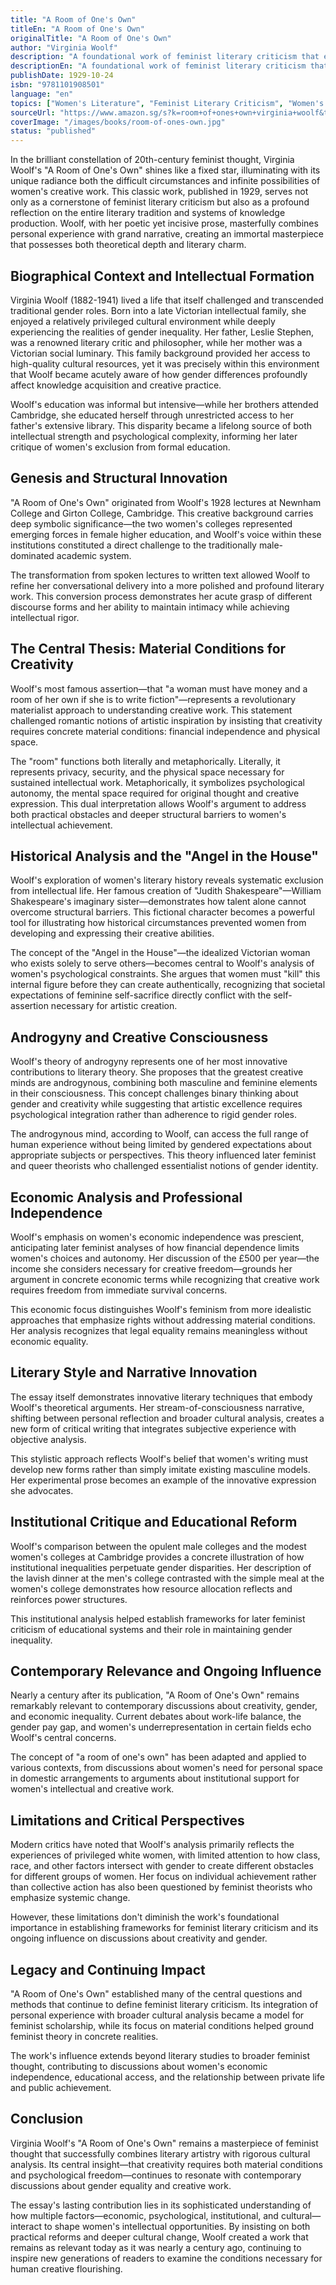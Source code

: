 ```yaml
---
title: "A Room of One's Own"
titleEn: "A Room of One's Own"
originalTitle: "A Room of One's Own"
author: "Virginia Woolf"
description: "A foundational work of feminist literary criticism that explores the material and psychological conditions necessary for women's creative work with poetic and incisive insight, proposing influential theories of women's writing."
descriptionEn: "A foundational work of feminist literary criticism that explores the material and psychological conditions necessary for women's creative work with poetic and incisive insight, proposing influential theories of women's writing."
publishDate: 1929-10-24
isbn: "9781101908501"
language: "en"
topics: ["Women's Literature", "Feminist Literary Criticism", "Women's Writing", "Economic Empowerment"]
sourceUrl: "https://www.amazon.sg/s?k=room+of+ones+own+virginia+woolf&tag=inkrupt-22"
coverImage: "/images/books/room-of-ones-own.jpg"
status: "published"
---
```


In the brilliant constellation of 20th-century feminist thought, Virginia Woolf's "A Room of One's Own" shines like a fixed star, illuminating with its unique radiance both the difficult circumstances and infinite possibilities of women's creative work. This classic work, published in 1929, serves not only as a cornerstone of feminist literary criticism but also as a profound reflection on the entire literary tradition and systems of knowledge production. Woolf, with her poetic yet incisive prose, masterfully combines personal experience with grand narrative, creating an immortal masterpiece that possesses both theoretical depth and literary charm.

## Biographical Context and Intellectual Formation

Virginia Woolf (1882-1941) lived a life that itself challenged and transcended traditional gender roles. Born into a late Victorian intellectual family, she enjoyed a relatively privileged cultural environment while deeply experiencing the realities of gender inequality. Her father, Leslie Stephen, was a renowned literary critic and philosopher, while her mother was a Victorian social luminary. This family background provided her access to high-quality cultural resources, yet it was precisely within this environment that Woolf became acutely aware of how gender differences profoundly affect knowledge acquisition and creative practice.

Woolf's education was informal but intensive—while her brothers attended Cambridge, she educated herself through unrestricted access to her father's extensive library. This disparity became a lifelong source of both intellectual strength and psychological complexity, informing her later critique of women's exclusion from formal education.

## Genesis and Structural Innovation

"A Room of One's Own" originated from Woolf's 1928 lectures at Newnham College and Girton College, Cambridge. This creative background carries deep symbolic significance—the two women's colleges represented emerging forces in female higher education, and Woolf's voice within these institutions constituted a direct challenge to the traditionally male-dominated academic system.

The transformation from spoken lectures to written text allowed Woolf to refine her conversational delivery into a more polished and profound literary work. This conversion process demonstrates her acute grasp of different discourse forms and her ability to maintain intimacy while achieving intellectual rigor.

## The Central Thesis: Material Conditions for Creativity

Woolf's most famous assertion—that "a woman must have money and a room of her own if she is to write fiction"—represents a revolutionary materialist approach to understanding creative work. This statement challenged romantic notions of artistic inspiration by insisting that creativity requires concrete material conditions: financial independence and physical space.

The "room" functions both literally and metaphorically. Literally, it represents privacy, security, and the physical space necessary for sustained intellectual work. Metaphorically, it symbolizes psychological autonomy, the mental space required for original thought and creative expression. This dual interpretation allows Woolf's argument to address both practical obstacles and deeper structural barriers to women's intellectual achievement.

## Historical Analysis and the "Angel in the House"

Woolf's exploration of women's literary history reveals systematic exclusion from intellectual life. Her famous creation of "Judith Shakespeare"—William Shakespeare's imaginary sister—demonstrates how talent alone cannot overcome structural barriers. This fictional character becomes a powerful tool for illustrating how historical circumstances prevented women from developing and expressing their creative abilities.

The concept of the "Angel in the House"—the idealized Victorian woman who exists solely to serve others—becomes central to Woolf's analysis of women's psychological constraints. She argues that women must "kill" this internal figure before they can create authentically, recognizing that societal expectations of feminine self-sacrifice directly conflict with the self-assertion necessary for artistic creation.

## Androgyny and Creative Consciousness

Woolf's theory of androgyny represents one of her most innovative contributions to literary theory. She proposes that the greatest creative minds are androgynous, combining both masculine and feminine elements in their consciousness. This concept challenges binary thinking about gender and creativity while suggesting that artistic excellence requires psychological integration rather than adherence to rigid gender roles.

The androgynous mind, according to Woolf, can access the full range of human experience without being limited by gendered expectations about appropriate subjects or perspectives. This theory influenced later feminist and queer theorists who challenged essentialist notions of gender identity.

## Economic Analysis and Professional Independence

Woolf's emphasis on women's economic independence was prescient, anticipating later feminist analyses of how financial dependence limits women's choices and autonomy. Her discussion of the £500 per year—the income she considers necessary for creative freedom—grounds her argument in concrete economic terms while recognizing that creative work requires freedom from immediate survival concerns.

This economic focus distinguishes Woolf's feminism from more idealistic approaches that emphasize rights without addressing material conditions. Her analysis recognizes that legal equality remains meaningless without economic equality.

## Literary Style and Narrative Innovation

The essay itself demonstrates innovative literary techniques that embody Woolf's theoretical arguments. Her stream-of-consciousness narrative, shifting between personal reflection and broader cultural analysis, creates a new form of critical writing that integrates subjective experience with objective analysis.

This stylistic approach reflects Woolf's belief that women's writing must develop new forms rather than simply imitate existing masculine models. Her experimental prose becomes an example of the innovative expression she advocates.

## Institutional Critique and Educational Reform

Woolf's comparison between the opulent male colleges and the modest women's colleges at Cambridge provides a concrete illustration of how institutional inequalities perpetuate gender disparities. Her description of the lavish dinner at the men's college contrasted with the simple meal at the women's college demonstrates how resource allocation reflects and reinforces power structures.

This institutional analysis helped establish frameworks for later feminist criticism of educational systems and their role in maintaining gender inequality.

## Contemporary Relevance and Ongoing Influence

Nearly a century after its publication, "A Room of One's Own" remains remarkably relevant to contemporary discussions about creativity, gender, and economic inequality. Current debates about work-life balance, the gender pay gap, and women's underrepresentation in certain fields echo Woolf's central concerns.

The concept of "a room of one's own" has been adapted and applied to various contexts, from discussions about women's need for personal space in domestic arrangements to arguments about institutional support for women's intellectual and creative work.

## Limitations and Critical Perspectives

Modern critics have noted that Woolf's analysis primarily reflects the experiences of privileged white women, with limited attention to how class, race, and other factors intersect with gender to create different obstacles for different groups of women. Her focus on individual achievement rather than collective action has also been questioned by feminist theorists who emphasize systemic change.

However, these limitations don't diminish the work's foundational importance in establishing frameworks for feminist literary criticism and its ongoing influence on discussions about creativity and gender.

## Legacy and Continuing Impact

"A Room of One's Own" established many of the central questions and methods that continue to define feminist literary criticism. Its integration of personal experience with broader cultural analysis became a model for feminist scholarship, while its focus on material conditions helped ground feminist theory in concrete realities.

The work's influence extends beyond literary studies to broader feminist thought, contributing to discussions about women's economic independence, educational access, and the relationship between private life and public achievement.

## Conclusion

Virginia Woolf's "A Room of One's Own" remains a masterpiece of feminist thought that successfully combines literary artistry with rigorous cultural analysis. Its central insight—that creativity requires both material conditions and psychological freedom—continues to resonate with contemporary discussions about gender equality and creative work.

The essay's lasting contribution lies in its sophisticated understanding of how multiple factors—economic, psychological, institutional, and cultural—interact to shape women's intellectual opportunities. By insisting on both practical reforms and deeper cultural change, Woolf created a work that remains as relevant today as it was nearly a century ago, continuing to inspire new generations of readers to examine the conditions necessary for human creative flourishing.